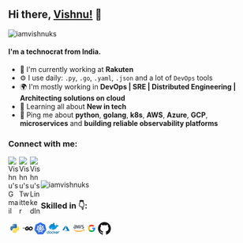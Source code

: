 ## Hi there, [Vishnu!](https://iamvishnuks.com) 👋
![iamvishnuks](https://visitor-badge.laobi.icu/badge?page_id=iamvishnuks.iamvishnuks)

#### I'm a technocrat from India.

- 🏢 I'm currently working at **Rakuten**
- ⚙️ I use daily: `.py`, `.go`, `.yaml`, `.json` and a lot of `DevOps` tools
- 🌍 I'm mostly working in **DevOps | SRE | Distributed Engineering | Architecting solutions on cloud**
- 🌱 Learning all about **New in tech**
- 💬 Ping me about **python**, **golang**, **k8s**, **AWS**, **Azure**, **GCP**, **microservices** and **building reliable observability platforms** 

### Connect with me:

[<img align="left" alt="Vishnu's Gmail" width="22px" src="https://cdn.jsdelivr.net/npm/simple-icons@3.4.0/icons/gmail.svg" />][gmail]
[<img align="left" alt="Vishnu's Twitter" width="22px" src="https://cdn.jsdelivr.net/npm/simple-icons@v3/icons/twitter.svg" />][twitter]
[<img align="left" alt="Vishnu's LinkedIn" width="22px" src="https://cdn.jsdelivr.net/npm/simple-icons@v3/icons/linkedin.svg" />][linkedin]

<br />
<br />


![iamvishnuks](https://github-readme-stats.vercel.app/api?username=iamvishnuks&show_icons=true&theme=dracula)

[twitter]: https://twitter.com/iamvishnuks
[linkedin]: https://www.linkedin.com/in/iamvishnuks/
[gmail]: mailto:ksvishnu56@gmail.com

### Skilled in 👇:

[<img align="left" alt="Python3" width="26px" src="https://raw.githubusercontent.com/github/explore/80688e429a7d4ef2fca1e82350fe8e3517d3494d/topics/python/python.png" />][linkedin]

[<img align="left" alt="Golang" width="26px" src="https://raw.githubusercontent.com/github/explore/80688e429a7d4ef2fca1e82350fe8e3517d3494d/topics/go/go.png" />][linkedin]

[<img align="left" alt="K8s" width="26px" src="https://raw.githubusercontent.com/github/explore/80688e429a7d4ef2fca1e82350fe8e3517d3494d/topics/kubernetes/kubernetes.png" />][linkedin]

[<img align="left" alt="Docker" width="26px" src="https://raw.githubusercontent.com/github/explore/80688e429a7d4ef2fca1e82350fe8e3517d3494d/topics/docker/docker.png" />][linkedin]

[<img align="left" alt="Azure" width="26px" src="https://raw.githubusercontent.com/github/explore/80688e429a7d4ef2fca1e82350fe8e3517d3494d/topics/azure/azure.png" />][linkedin]

[<img align="left" alt="AWS" width="26px" src="https://raw.githubusercontent.com/github/explore/fbceb94436312b6dacde68d122a5b9c7d11f9524/topics/aws/aws.png" />][linkedin]

[<img align="left" alt="GCP" width="26px" src="https://raw.githubusercontent.com/github/explore/80688e429a7d4ef2fca1e82350fe8e3517d3494d/topics/google/google.png" />][linkedin]

[<img align="left" alt="GitHub" width="26px" src="https://raw.githubusercontent.com/github/explore/78df643247d429f6cc873026c0622819ad797942/topics/github/github.png" />][linkedin]

<br />
